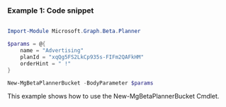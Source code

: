 ### Example 1: Code snippet

```powershell

Import-Module Microsoft.Graph.Beta.Planner

$params = @{
	name = "Advertising"
	planId = "xqQg5FS2LkCp935s-FIFm2QAFkHM"
	orderHint = " !"
}

New-MgBetaPlannerBucket -BodyParameter $params

```
This example shows how to use the New-MgBetaPlannerBucket Cmdlet.

